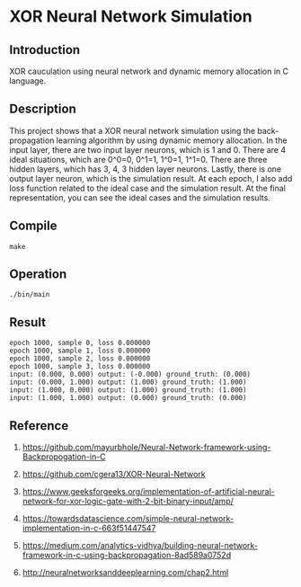 # XOR Neural Network Simulation

## Introduction

XOR cauculation using neural network and dynamic memory allocation in C language.

## Description

This project shows that a XOR neural network simulation using the back-propagation learning algorithm by using dynamic memory allocation. In the input layer, there are two input layer neurons, which is 1 and 0. There are 4 ideal situations, which are 0^0=0, 0^1=1, 1^0=1, 1^1=0. There are three hidden layers, which has 3, 4, 3 hidden layer neurons. Lastly, there is one output layer neuron, which is the simulation result. At each epoch, I also add loss function related to the ideal case and the simulation result. At the final representation, you can see the ideal cases and the simulation results.

## Compile

```
make
```

## Operation

```
./bin/main
```

## Result

```
epoch 1000, sample 0, loss 0.000000
epoch 1000, sample 1, loss 0.000000
epoch 1000, sample 2, loss 0.000000
epoch 1000, sample 3, loss 0.000000
input: (0.000, 0.000) output: (-0.000) ground_truth: (0.000)
input: (0.000, 1.000) output: (1.000) ground_truth: (1.000)
input: (1.000, 0.000) output: (1.000) ground_truth: (1.000)
input: (1.000, 1.000) output: (0.000) ground_truth: (0.000)
```

## Reference

1. https://github.com/mayurbhole/Neural-Network-framework-using-Backpropogation-in-C

2. https://github.com/cgera13/XOR-Neural-Network

3. https://www.geeksforgeeks.org/implementation-of-artificial-neural-network-for-xor-logic-gate-with-2-bit-binary-input/amp/

4. https://towardsdatascience.com/simple-neural-network-implementation-in-c-663f51447547

5. https://medium.com/analytics-vidhya/building-neural-network-framework-in-c-using-backpropagation-8ad589a0752d

6. http://neuralnetworksanddeeplearning.com/chap2.html